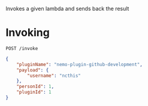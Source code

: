 Invokes a given lambda and sends back the result

# Invoking

`POST /invoke`

```json
{
    "pluginName": "nemo-plugin-github-development",
    "payload": {
        "username": "ncthis"
    },
    "personId": 1,
    "pluginId": 1
}
```